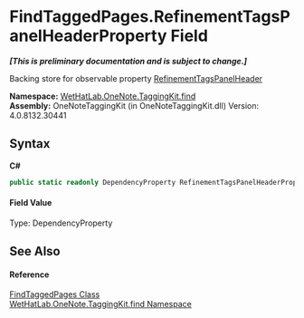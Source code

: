 # FindTaggedPages.RefinementTagsPanelHeaderProperty Field
 _**\[This is preliminary documentation and is subject to change.\]**_

Backing store for observable property <a href="8549bd0c-8628-152a-1b37-7840ad27a7c6.md">RefinementTagsPanelHeader</a>

**Namespace:**&nbsp;<a href="0e3a8efd-07d2-1709-b1cd-709153222081.md">WetHatLab.OneNote.TaggingKit.find</a><br />**Assembly:**&nbsp;OneNoteTaggingKit (in OneNoteTaggingKit.dll) Version: 4.0.8132.30441

## Syntax

**C#**<br />
``` C#
public static readonly DependencyProperty RefinementTagsPanelHeaderProperty
```


#### Field Value
Type: DependencyProperty

## See Also


#### Reference
<a href="60d7bed7-f819-9c82-f130-1c71241d23f8.md">FindTaggedPages Class</a><br /><a href="0e3a8efd-07d2-1709-b1cd-709153222081.md">WetHatLab.OneNote.TaggingKit.find Namespace</a><br />